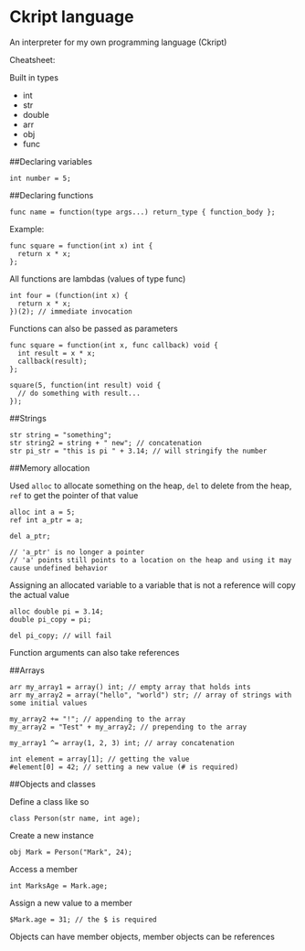 # Ckript language
An interpreter for my own programming language (Ckript)

Cheatsheet:

Built in types

* int
* str
* double
* arr
* obj
* func

##Declaring variables

```
int number = 5;
```

##Declaring functions

```
func name = function(type args...) return_type { function_body };
```

Example:

```
func square = function(int x) int {
  return x * x;
};
```

All functions are lambdas (values of type func)

```
int four = (function(int x) {
  return x * x;
})(2); // immediate invocation
```

Functions can also be passed as parameters

```
func square = function(int x, func callback) void {
  int result = x * x;
  callback(result);
};

square(5, function(int result) void {
  // do something with result...
});

```

##Strings

```
str string = "something";
str string2 = string + " new"; // concatenation
str pi_str = "this is pi " + 3.14; // will stringify the number
```

##Memory allocation

Used ``alloc`` to allocate something on the heap, ``del`` to delete from the heap, ``ref`` to get the pointer of that value

```
alloc int a = 5;
ref int a_ptr = a;

del a_ptr;

// 'a_ptr' is no longer a pointer
// 'a' points still points to a location on the heap and using it may cause undefined behavior
```

Assigning an allocated variable to a variable that is not a reference will copy the actual value

```
alloc double pi = 3.14;
double pi_copy = pi;

del pi_copy; // will fail
```

Function arguments can also take references

##Arrays

```
arr my_array1 = array() int; // empty array that holds ints
arr my_array2 = array("hello", "world") str; // array of strings with some initial values

my_array2 += "!"; // appending to the array
my_array2 = "Test" + my_array2; // prepending to the array

my_array1 ^= array(1, 2, 3) int; // array concatenation

int element = array[1]; // getting the value
#element[0] = 42; // setting a new value (# is required)

```

##Objects and classes

Define a class like so

```
class Person(str name, int age);
```

Create a new instance

```
obj Mark = Person("Mark", 24);
```

Access a member

```
int MarksAge = Mark.age;
```

Assign a new value to a member

```
$Mark.age = 31; // the $ is required
```

Objects can have member objects, member objects can be references
